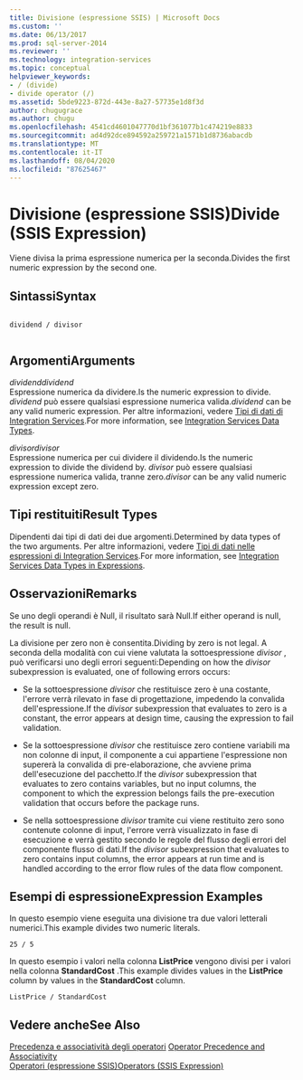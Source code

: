 ```yaml
---
title: Divisione (espressione SSIS) | Microsoft Docs
ms.custom: ''
ms.date: 06/13/2017
ms.prod: sql-server-2014
ms.reviewer: ''
ms.technology: integration-services
ms.topic: conceptual
helpviewer_keywords:
- / (divide)
- divide operator (/)
ms.assetid: 5bde9223-872d-443e-8a27-57735e1d8f3d
author: chugugrace
ms.author: chugu
ms.openlocfilehash: 4541cd4601047770d1bf361077b1c474219e8833
ms.sourcegitcommit: ad4d92dce894592a259721a1571b1d8736abacdb
ms.translationtype: MT
ms.contentlocale: it-IT
ms.lasthandoff: 08/04/2020
ms.locfileid: "87625467"
---
```

# <a name="divide-ssis-expression"></a><span data-ttu-id="da50c-102">Divisione (espressione SSIS)</span><span class="sxs-lookup"><span data-stu-id="da50c-102">Divide (SSIS Expression)</span></span>
  <span data-ttu-id="da50c-103">Viene divisa la prima espressione numerica per la seconda.</span><span class="sxs-lookup"><span data-stu-id="da50c-103">Divides the first numeric expression by the second one.</span></span>  
  
## <a name="syntax"></a><span data-ttu-id="da50c-104">Sintassi</span><span class="sxs-lookup"><span data-stu-id="da50c-104">Syntax</span></span>  
  
```  
  
dividend / divisor  
  
```  
  
## <a name="arguments"></a><span data-ttu-id="da50c-105">Argomenti</span><span class="sxs-lookup"><span data-stu-id="da50c-105">Arguments</span></span>  
 <span data-ttu-id="da50c-106">*dividend*</span><span class="sxs-lookup"><span data-stu-id="da50c-106">*dividend*</span></span>  
 <span data-ttu-id="da50c-107">Espressione numerica da dividere.</span><span class="sxs-lookup"><span data-stu-id="da50c-107">Is the numeric expression to divide.</span></span> <span data-ttu-id="da50c-108">*dividend* può essere qualsiasi espressione numerica valida.</span><span class="sxs-lookup"><span data-stu-id="da50c-108">*dividend* can be any valid numeric expression.</span></span> <span data-ttu-id="da50c-109">Per altre informazioni, vedere [Tipi di dati di Integration Services](../data-flow/integration-services-data-types.md).</span><span class="sxs-lookup"><span data-stu-id="da50c-109">For more information, see [Integration Services Data Types](../data-flow/integration-services-data-types.md).</span></span>  
  
 <span data-ttu-id="da50c-110">*divisor*</span><span class="sxs-lookup"><span data-stu-id="da50c-110">*divisor*</span></span>  
 <span data-ttu-id="da50c-111">Espressione numerica per cui dividere il dividendo.</span><span class="sxs-lookup"><span data-stu-id="da50c-111">Is the numeric expression to divide the dividend by.</span></span> <span data-ttu-id="da50c-112">*divisor* può essere qualsiasi espressione numerica valida, tranne zero.</span><span class="sxs-lookup"><span data-stu-id="da50c-112">*divisor* can be any valid numeric expression except zero.</span></span>  
  
## <a name="result-types"></a><span data-ttu-id="da50c-113">Tipi restituiti</span><span class="sxs-lookup"><span data-stu-id="da50c-113">Result Types</span></span>  
 <span data-ttu-id="da50c-114">Dipendenti dai tipi di dati dei due argomenti.</span><span class="sxs-lookup"><span data-stu-id="da50c-114">Determined by data types of the two arguments.</span></span> <span data-ttu-id="da50c-115">Per altre informazioni, vedere [Tipi di dati nelle espressioni di Integration Services](integration-services-data-types-in-expressions.md).</span><span class="sxs-lookup"><span data-stu-id="da50c-115">For more information, see [Integration Services Data Types in Expressions](integration-services-data-types-in-expressions.md).</span></span>  
  
## <a name="remarks"></a><span data-ttu-id="da50c-116">Osservazioni</span><span class="sxs-lookup"><span data-stu-id="da50c-116">Remarks</span></span>  
 <span data-ttu-id="da50c-117">Se uno degli operandi è Null, il risultato sarà Null.</span><span class="sxs-lookup"><span data-stu-id="da50c-117">If either operand is null, the result is null.</span></span>  
  
 <span data-ttu-id="da50c-118">La divisione per zero non è consentita.</span><span class="sxs-lookup"><span data-stu-id="da50c-118">Dividing by zero is not legal.</span></span> <span data-ttu-id="da50c-119">A seconda della modalità con cui viene valutata la sottoespressione *divisor* , può verificarsi uno degli errori seguenti:</span><span class="sxs-lookup"><span data-stu-id="da50c-119">Depending on how the *divisor* subexpression is evaluated, one of following errors occurs:</span></span>  
  
-   <span data-ttu-id="da50c-120">Se la sottoespressione *divisor* che restituisce zero è una costante, l'errore verrà rilevato in fase di progettazione, impedendo la convalida dell'espressione.</span><span class="sxs-lookup"><span data-stu-id="da50c-120">If the *divisor* subexpression that evaluates to zero is a constant, the error appears at design time, causing the expression to fail validation.</span></span>  
  
-   <span data-ttu-id="da50c-121">Se la sottoespressione *divisor* che restituisce zero contiene variabili ma non colonne di input, il componente a cui appartiene l'espressione non supererà la convalida di pre-elaborazione, che avviene prima dell'esecuzione del pacchetto.</span><span class="sxs-lookup"><span data-stu-id="da50c-121">If the *divisor* subexpression that evaluates to zero contains variables, but no input columns, the component to which the expression belongs fails the pre-execution validation that occurs before the package runs.</span></span>  
  
-   <span data-ttu-id="da50c-122">Se nella sottoespressione *divisor* tramite cui viene restituito zero sono contenute colonne di input, l'errore verrà visualizzato in fase di esecuzione e verrà gestito secondo le regole del flusso degli errori del componente flusso di dati.</span><span class="sxs-lookup"><span data-stu-id="da50c-122">If the *divisor* subexpression that evaluates to zero contains input columns, the error appears at run time and is handled according to the error flow rules of the data flow component.</span></span>  
  
## <a name="expression-examples"></a><span data-ttu-id="da50c-123">Esempi di espressione</span><span class="sxs-lookup"><span data-stu-id="da50c-123">Expression Examples</span></span>  
 <span data-ttu-id="da50c-124">In questo esempio viene eseguita una divisione tra due valori letterali numerici.</span><span class="sxs-lookup"><span data-stu-id="da50c-124">This example divides two numeric literals.</span></span>  
  
```  
25 / 5  
```  
  
 <span data-ttu-id="da50c-125">In questo esempio i valori nella colonna **ListPrice** vengono divisi per i valori nella colonna **StandardCost** .</span><span class="sxs-lookup"><span data-stu-id="da50c-125">This example divides values in the **ListPrice** column by values in the **StandardCost** column.</span></span>  
  
```  
ListPrice / StandardCost  
```  
  
## <a name="see-also"></a><span data-ttu-id="da50c-126">Vedere anche</span><span class="sxs-lookup"><span data-stu-id="da50c-126">See Also</span></span>  
 <span data-ttu-id="da50c-127">[Precedenza e associatività degli operatori](operator-precedence-and-associativity.md) </span><span class="sxs-lookup"><span data-stu-id="da50c-127">[Operator Precedence and Associativity](operator-precedence-and-associativity.md) </span></span>  
 [<span data-ttu-id="da50c-128">Operatori &#40;espressione SSIS&#41;</span><span class="sxs-lookup"><span data-stu-id="da50c-128">Operators &#40;SSIS Expression&#41;</span></span>](operators-ssis-expression.md)  
  
  
